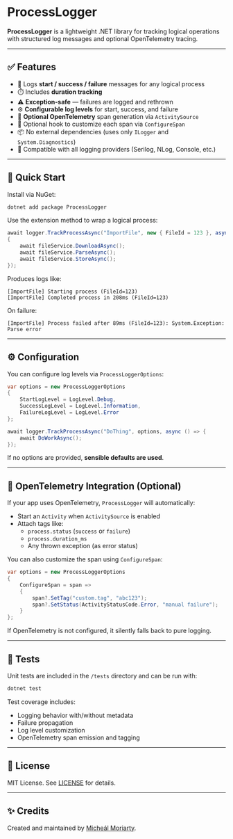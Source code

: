 
# ProcessLogger

**ProcessLogger** is a lightweight .NET library for tracking logical operations with structured log messages and optional OpenTelemetry tracing.

---

## ✅ Features

- 🔁 Logs **start / success / failure** messages for any logical process
- ⏱️ Includes **duration tracking**
- ⚠️ **Exception-safe** — failures are logged and rethrown
- ⚙️ **Configurable log levels** for start, success, and failure
- 📡 **Optional OpenTelemetry** span generation via `ActivitySource`
- 🔧 Optional hook to customize each span via `ConfigureSpan`
- 📦 No external dependencies (uses only `ILogger` and `System.Diagnostics`)
- 🧪 Compatible with all logging providers (Serilog, NLog, Console, etc.)

---

## 🚀 Quick Start

Install via NuGet:

```bash
dotnet add package ProcessLogger
```

Use the extension method to wrap a logical process:

```csharp
await logger.TrackProcessAsync("ImportFile", new { FileId = 123 }, async () =>
{
    await fileService.DownloadAsync();
    await fileService.ParseAsync();
    await fileService.StoreAsync();
});
```

Produces logs like:

```text
[ImportFile] Starting process (FileId=123)
[ImportFile] Completed process in 208ms (FileId=123)
```

On failure:

```text
[ImportFile] Process failed after 89ms (FileId=123): System.Exception: Parse error
```

---

## ⚙️ Configuration

You can configure log levels via `ProcessLoggerOptions`:

```csharp
var options = new ProcessLoggerOptions
{
    StartLogLevel = LogLevel.Debug,
    SuccessLogLevel = LogLevel.Information,
    FailureLogLevel = LogLevel.Error
};

await logger.TrackProcessAsync("DoThing", options, async () => {
    await DoWorkAsync();
});
```

If no options are provided, **sensible defaults are used**.

---

## 📡 OpenTelemetry Integration (Optional)

If your app uses OpenTelemetry, `ProcessLogger` will automatically:

- Start an `Activity` when `ActivitySource` is enabled
- Attach tags like:
  - `process.status` (`success` or `failure`)
  - `process.duration_ms`
  - Any thrown exception (as error status)

You can also customize the span using `ConfigureSpan`:

```csharp
var options = new ProcessLoggerOptions
{
    ConfigureSpan = span =>
    {
        span?.SetTag("custom.tag", "abc123");
        span?.SetStatus(ActivityStatusCode.Error, "manual failure");
    }
};
```

If OpenTelemetry is not configured, it silently falls back to pure logging.

---

## 🧪 Tests

Unit tests are included in the `/tests` directory and can be run with:

```bash
dotnet test
```

Test coverage includes:
- Logging behavior with/without metadata
- Failure propagation
- Log level customization
- OpenTelemetry span emission and tagging

---

## 📄 License

MIT License. See [LICENSE](LICENSE) for details.

---

## ✨ Credits

Created and maintained by [Micheál Moriarty](https://github.com/moriam2).
